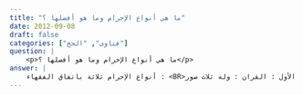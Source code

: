 ```yaml
---
title: "ما هي أنواع الإحرام وما هو أفضلها ؟"
date: 2012-09-08
draft: false
categories: ["فتاوى", "الحج"]
question: |
    <p>ما هي أنواع الإحرام وما هو أفضلها ؟</p>
answer: |
    أنواع الإحرام ثلاثة باتفاق الفقهاء : <BR>النوع الأول : القران : وله ثلاث صور : <BR>الصورة الأولى : أن يحرم بالحجّ والعمرة معاً ، فيقول : (لبيك اللهم بحجّ وعمرة) . <BR>وهذا يقتضي بقاء المحرم على صفة الإحرام إلى أن يفرغ من أعمال العمرة والحجّ جميعاً . <BR>الصورة الثانية : أن يحرم بالعمرة وحدها ، ويدخل عليها الإحرام بالحجّ قبل طواف العمرة . فيكون بذلك قرن بين العمرة والحجّ . <BR>الصورة الثالثة : أن يحرم بالحجّ أولا ثم يدخل عليه الإحرام بالعمرة .   <BR>النوع الثاني : التمتع : هو الاعتمار في أشهر الحجّ ثم يحجّ من عامه الذي اعتمر فيه ، ويتحلل بين العمرة والحجّ . <BR>صورته : أن يحرم بالعمرة وحدها ، ويقول : ( لبيك اللهم بعمرة ) . <BR>وهذا يقتضي البقاء على صفة الإحرام حتى يصل إلى مكة ، فيطوف بالبيت ، ويفعل بقية أعمال العمرة ، ويتحلل ويخلع ثياب الإحرام ويلبس ثيابه المعتادة ، ويأتي كلّ ما كان قد حرم عليه بالإحرام ، إلى أن يجيء يوم التروية فيحرم من مكة بالحجّ .  <BR>النوع الثالث : الإفراد : وهو أن يحرم بالحجّ وحده . <BR>صورته : أن يحرم بالحجّ وحده ، ويقول : ( لبيك اللهم بحجّ ) .   <BR>وهذا يقتضي أن يبقى محرماً حتى ينتهي من أعمال الحجّ . <BR>وأفضل هذه الأنواع التمتع ، وهو مذهب الشافعية في قول ، والحنابلة ، بل قد ذهب بعض أهل العلم إلى وجوب التمتع ، وهو الظاهر ، وممن قال به حَبُر الأمةِ وبَحرُها ابن عباس   رضي الله عنهما   ونصره ابن حزم ، وابن القيم. <BR>قال ابن القيم( زاد المعاد (2/178) )  : ( وقد روي عنه صلى الله عليه وسلم الأمرَ بفسخِ الحجّ إلى العمرةِ أربعة عشر من أصحابه وأحاديثُهم كلّها في الصحاح   وقد ذهب جماعة من السلف والخلف إلى إيجاب القران على من ساق الهدي ، والتمتع بالعمرة المفردة على من لم يسق الهدي منهم عبد الله بن عباس وجماعةٌ فعندهم لا يجوز العدول عما فعله رسول الله صلى الله عليه وسلم وأمر به أصحابه فإنه قرن وساق الهدي وأمر كلّ من لا هدي معه بالفسخ إلى عمرة مفردة فالواجب أن نفعل كما فعل أو كما أمر ( .  <BR>وقال : ( ولا يوحِشُكَ قلةُ القائلين بوجوب ذلك فإن فيهم البحر الذي لا يَنْزِفُ عبد الله بن عباس وجماعةً من أهـل الظاهـر والسنـة هي الحَكَمُ بين الناس والله المستعان ) . <BR>وعليه إذا أراد الإحرام فإن كان قد ساق الهدي يقول : (لبيك اللهم بحجّةٍ وعمرةٍ ) وهذا هو القِران ، وإن لم يسق الهدي لبى بالعمرة وحدها وهو التمتع ، فيقول  : ( لبيك اللهم بعمرة ) ، فإن كان لبى بالحجّ وحده وهو الإفراد فعليه أن يفسخه بأن يجعل معه عمرة لأن النبيّ صلى الله عليه وسلم أمر أصحابه جميعاً أن يُحِلُّوا من إحرامهم وأن يجعلوا طوافَهُم وسعيهم عمرةً إلا من ساق الهدي منهم . <BR> استدل من قال  بوجوب التمتع على من لم يسق الهدي بما يأتي :   <BR>الدليل الأول : عن جَابِرِ بْنِ عَبْدِ اللهِ   رضي الله عنهما   قال: ((قَدِمْنَا مَعَ رَسُولِ اللهِ صلى الله عليه وسلم وَنَحْنُ نَقُولُ : لَبَّيْكَ اللَّهُمَّ لَبَّيْكَ بِالْحَجِّ . فَأَمَرَنَا رَسُولُ اللهِ صلى الله عليه وسلم فَجَعَلْنَاهَا عُمْرَةً ))( رواه البخاري رقم الحديث (1495) ، ومسلم رقم الحديث (1216) ) .  <BR>وفي رواية : (( فَأَمَرَ النَّبِيُّ صلى الله عليه وسلم أَصْحَابَهُ أَنْ يَجْعَلُوهَا عُمْرَةً ، وَيَطُوفُوا ، ثُمَّ يُقَصِّرُوا وَيَحِلُّوا ، إِلاَّ مَنْ كَانَ مَعَهُ الْهَدْيُ ، فَقَالُوا : نَنْطَلِقُ إِلَى مِنًى ، وَذَكَرُ أَحَدِنَا يَقْطُرُ ، فَبَلَغَ النَّبِيَّ صلى الله عليه وسلم فَقَالَ : لَوِ اسْتَقْبَلْتُ مِنْ أَمْرِي مَا اسْتَدْبَرْتُ مَا أَهْدَيْتُ ، وَلَوْلاَ أَنَّ مَعِي الْهَدْيَ لأَحْلَلْتُ))( رواه البخاريرقم الحديث (1568) ، ومسلم رقم الحديث (1216) ) .  <BR>وفي رواية : قال صلى الله عليه وسلم : (( لَوْ أَنِّي اسْتَقْبَلْتُ مِنْ أَمْرِي مَا اسْتَدْبَرْتُ لَمْ أَسُقِ الْهَدْيَ وَجَعَلْتُهَا عُمْرَةً فَمَنْ كَانَ مِنْكُمْ لَيْسَ مَعَهُ هَدْيٌ فَلْيَحِلَّ وَلْيَجْعَلْهَا عُمْرَةً . فَقَامَ سُرَاقَةُ بْنُ مَالِكِ بْنِ جُعْشُمٍ فَقَالَ : يَا رَسُولَ اللهِ أَلِعَامِنَا هَذَا أَمْ لأَبَدٍ ؟ فَشَبَّكَ رَسُولُ اللهِ صلى الله عليه وسلم أَصَابِعَهُ وَاحِدَةً فِي الأُخْرَى وَقَالَ : دَخَلَتِ الْعُمْرَةُ فِي الْحَجِّ   مَرَّتَيْنِ   لاَ بَلْ لأَبَدٍ أَبَدٍ )) (رواه مسلم رقم الحديث (1218)) . <BR> الدليل الثاني : عَنِ ابْنِ عَبَّاسٍ   رضي الله عنهما   قال : ((قَدِمَ النَّبِيُّ  صلى الله عليه وسلموَأَصْحَابُهُ صَبِيحَةَ رَابِعَةٍ( من ذي الحجة ) مُهِلِّينَ بِالْحَجِّ فَأَمَرَهُمْ أَنْ يَجْعَلُوهَا عُمْرَةً ، فَتَعَاظَمَ ذَلِكَ عِنْدَهُمْ ، فَقَالُوا : يَا رَسُولَ اللهِ أَيُّ الْحِلِّ ؟ قَالَ : الْحِلُّ كُلُّهُ ))(رواه البخاري رقم الحديث (3620) ، ومسلم رقم الحديث (1240) واللفظ له   .  <BR>الدليل الثالث : عن عائشة   رضي الله عنها   قالت : قال النبيّ صلى الله عليه وسلم لأصحابه : ((اجْعَلُوهَا عُمْرَةً . فَأَحَلَّ النَّاسُ إِلاَّ مَنْ كَانَ مَعَهُ الْهَدْيُ ))( رواه مسلم رقم الحديث (1211)  ) . <BR> وعَنْ عَائِشَةَ   رضي الله عنها   قالت : ((   دَخَلَ عَلَيَّ رسول الله صلى الله عليه وسلم وَهُوَ غَضْبَانُ فَقُلْتُ : مَنْ أَغْضَبَكَ يَا رَسُولَ اللهِ أَدْخَلَهُ اللهُ النَّارَ . قَالَ : أَوَمَا شَعَرْتِ أَنِّي أَمَرْتُ النَّاسَ بِأَمْرٍ فَإِذَا هُمْ يَتَرَدَّدُونَ ، وَلَوْ أَنِّي اسْتَقْبَلْتُ مِنْ أَمْرِي مَا اسْتَدْبَرْتُ مَا سُقْتُ الْهَدْيَ مَعِي حَتَّى أَشْتَرِيَهُ ثُمَّ أَحِلُّ كَمَا حَلُّوا ))( رواه مسلم رقم الحديث (1211) ) . <BR>وأحاديث أمره صلى الله عليه وسلم لأصحابه بالتمتع كثيرة ، والأصل في الأمر أنه للوجوب .  <BR> والله أعلم <BR> ينظر : كتاب الفقه على المذاهب الأربعة (1/592) ، والموسوعة الفقهية ( 2/140) ، وبداية المجتهد (3/293) ، والمغني (5/82) ، والمجموع (7/141) وشرح العمدة لابن تيمية (1/438) ، والمغني (5/82) ، والإنصاف (3/392) ، والإقناع (1/560) ، والشرح الممتع (7/84) والمحلى (5/87) مسألة رقم (883) .
---
```


